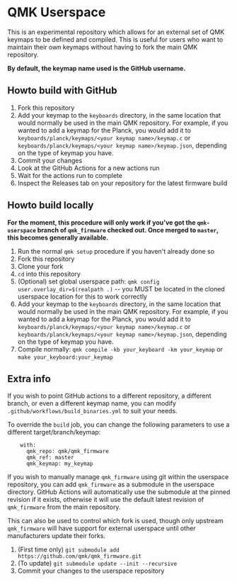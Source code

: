 # QMK Userspace

This is an experimental repository which allows for an external set of QMK keymaps to be defined and compiled. This is useful for users who want to maintain their own keymaps without having to fork the main QMK repository.

**By default, the keymap name used is the GitHub username.**

## Howto build with GitHub

1. Fork this repository
2. Add your keymap to the `keyboards` directory, in the same location that would normally be used in the main QMK repository. For example, if you wanted to add a keymap for the Planck, you would add it to `keyboards/planck/keymaps/<your keymap name>/keymap.c` or `keyboards/planck/keymaps/<your keymap name>/keymap.json`, depending on the type of keymap you have.
3. Commit your changes
4. Look at the GitHub Actions for a new actions run
5. Wait for the actions run to complete
6. Inspect the Releases tab on your repository for the latest firmware build

## Howto build locally

**For the moment, this procedure will only work if you've got the `qmk-userspace` branch of `qmk_firmware` checked out. Once merged to `master`, this becomes generally available.**

1. Run the normal `qmk setup` procedure if you haven't already done so
2. Fork this repository
3. Clone your fork
4. `cd` into this repository
5. (Optional) set global userspace path: `qmk config user.overlay_dir=$(realpath .)` -- you MUST be located in the cloned userspace location for this to work correctly
6. Add your keymap to the `keyboards` directory, in the same location that would normally be used in the main QMK repository. For example, if you wanted to add a keymap for the Planck, you would add it to `keyboards/planck/keymaps/<your keymap name>/keymap.c` or `keyboards/planck/keymaps/<your keymap name>/keymap.json`, depending on the type of keymap you have.
7. Compile normally: `qmk compile -kb your_keyboard -km your_keymap` or `make your_keyboard:your_keymap`

## Extra info

If you wish to point GitHub actions to a different repository, a different branch, or even a different keymap name, you can modify `.github/workflows/build_binaries.yml` to suit your needs.

To override the `build` job, you can change the following parameters to use a different target/branch/keymap:
```
    with:
      qmk_repo: qmk/qmk_firmware
      qmk_ref: master
      qmk_keymap: my_keymap
```

If you wish to manually manage `qmk_firmware` using git within the userspace repository, you can add `qmk_firmware` as a submodule in the userspace directory. GitHub Actions will automatically use the submodule at the pinned revision if it exists, otherwise it will use the default latest revision of `qmk_firmware` from the main repository.

This can also be used to control which fork is used, though only upstream `qmk_firmware` will have support for external userspace until other manufacturers update their forks.

1. (First time only) `git submodule add https://github.com/qmk/qmk_firmware.git`
2. (To update) `git submodule update --init --recursive`
3. Commit your changes to the userspace repository